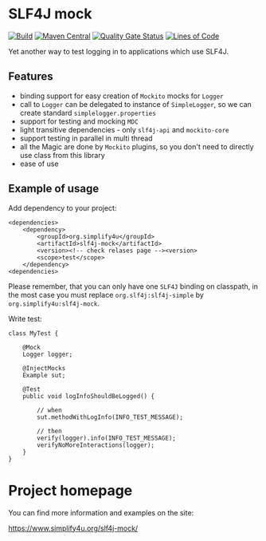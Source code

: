 # SLF4J mock
[![Build](https://github.com/s4u/slf4j-mock/workflows/Build/badge.svg)](https://github.com/s4u/slf4j-mock/actions?query=workflow%3ABuild)
[![Maven Central](https://maven-badges.herokuapp.com/maven-central/org.simplify4u/slf4j-mock/badge.svg)](https://maven-badges.herokuapp.com/maven-central/org.simplify4u/slf4j-mock)
[![Quality Gate Status](https://sonarcloud.io/api/project_badges/measure?project=org.simplify4u%3Aslf4j-mock&metric=alert_status)](https://sonarcloud.io/dashboard?id=org.simplify4u%3Aslf4j-mock)
[![Lines of Code](https://sonarcloud.io/api/project_badges/measure?project=org.simplify4u%3Aslf4j-mock&metric=ncloc)](https://sonarcloud.io/dashboard?id=org.simplify4u%3Aslf4j-mock)

Yet another way to test logging in to applications which use SLF4J.

## Features
 - binding support for easy creation of `Mockito` mocks for `Logger`
 - call to `Logger` can be delegated to instance of `SimpleLogger`,
   so we can create standard `simplelogger.properties` 
 - support for testing and mocking `MDC`
 - light transitive dependencies - only `slf4j-api` and `mockito-core`
 - support testing in parallel in multi thread
 - all the Magic are done by `Mockito` plugins, so you don't need to directly use class from this library
 - ease of use
 
## Example of usage

Add dependency to your project:

    <dependencies>
        <dependency>
            <groupId>org.simplify4u</groupId>
            <artifactId>slf4j-mock</artifactId>
            <version><!-- check relases page --><version>  
            <scope>test</scope>        
        </dependency>
    <dependencies>

Please remember, that you can only have one `SLF4J` binding on classpath,
in the most case you must replace `org.slf4j:slf4j-simple` by `org.simplify4u:slf4j-mock`.

Write test:

    class MyTest {

        @Mock
        Logger logger;
    
        @InjectMocks
        Example sut;

        @Test
        public void logInfoShouldBeLogged() {
    
            // when
            sut.methodWithLogInfo(INFO_TEST_MESSAGE);
    
            // then
            verify(logger).info(INFO_TEST_MESSAGE);
            verifyNoMoreInteractions(logger);
        }
    }

# Project homepage

You can find more information and examples on the site:

https://www.simplify4u.org/slf4j-mock/
